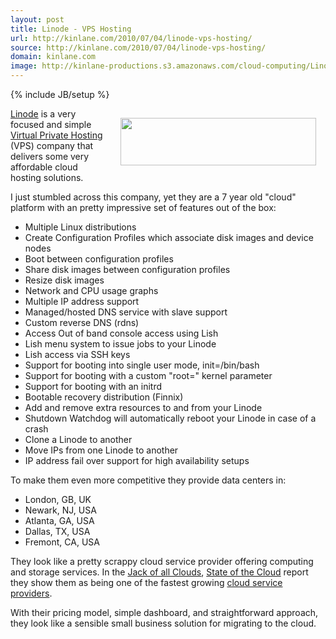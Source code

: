 ```yaml
---
layout: post
title: Linode - VPS Hosting
url: http://kinlane.com/2010/07/04/linode-vps-hosting/
source: http://kinlane.com/2010/07/04/linode-vps-hosting/
domain: kinlane.com
image: http://kinlane-productions.s3.amazonaws.com/cloud-computing/Linode.PNG
---
```

{% include JB/setup %}<p><a href="http://www.linode.com/" target="_blank"><img class="alignnone" style="padding: 15px;" title="Linode - VPS Hosting" src="http://kinlane-productions.s3.amazonaws.com/cloud-computing/Linode.PNG" alt="" width="313" height="76" align="right" /></a><a href="http://www.linode.com/" target="_blank">Linode</a> is a very focused and simple <a href="http://www.linode.com/" target="_blank">Virtual Private Hosting</a> (VPS) company that delivers some very affordable cloud hosting solutions.<p></p>
I just stumbled across this company, yet they are a 7 year old "cloud" platform with an pretty impressive set of features out of the box:
<ul class="mainlist">
	<li>Multiple Linux distributions</li>
	<li>Create Configuration Profiles which associate disk images and device nodes</li>
	<li>Boot between configuration profiles</li>
	<li>Share disk images between configuration profiles</li>
	<li>Resize disk images</li>
	<li>Network and CPU usage graphs</li>
	<li>Multiple IP address support</li>
	<li>Managed/hosted DNS service with slave support</li>
	<li>Custom reverse DNS (rdns)</li>
	<li>Access Out of band console access using Lish</li>
	<li>Lish menu system to issue jobs to your Linode</li>
	<li>Lish access via SSH keys</li>
	<li>Support for booting into single user mode, init=/bin/bash</li>
	<li>Support for booting with a custom "root=" kernel parameter</li>
	<li>Support for booting with an initrd</li>
	<li>Bootable recovery distribution (Finnix)</li>
	<li>Add and remove extra resources to and from your Linode</li>
	<li>Shutdown Watchdog will automatically reboot your Linode in case of a crash</li>
	<li>Clone a Linode to another</li>
	<li>Move IPs from one Linode to another</li>
	<li>IP address fail over support for high availability setups</li>
</ul>
To make them even more competitive they provide data centers in:
<ul class="mainlist">
	<li>London, GB, UK</li>
	<li>Newark, NJ, USA</li>
	<li>Atlanta, GA, USA</li>
	<li>Dallas, TX, USA</li>
	<li>Fremont, CA, USA</li>
</ul>
They look like a pretty scrappy cloud service provider offering computing and storage services. In the <a href="http://www.jackofallclouds.com" target="_blank">Jack of all Clouds</a>, <a href="http://www.jackofallclouds.com/2010/07/state-of-the-cloud-july-2010/" target="_blank">State of the Cloud</a> report they show them as being one of the fastest growing <a href="http://www.kinlane.com/category/cloud-computing/cloud-service-providers/">cloud service providers</a>.<p></p>
With their pricing model, simple dashboard, and straightforward approach, they look like a sensible small business solution for migrating to the cloud.</p>
